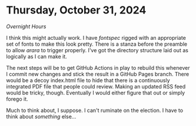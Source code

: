 # Thursday, October 31, 2024

*Overnight Hours*

I think this might actually work.  I have *fontspec* rigged with an appropriate set of fonts to make this look pretty.  There is a stanza before the preamble to allow *arara* to trigger properly.  I've got the directory structure laid out as logically as I can make it.

The next steps will be to get GitHub Actions in play to rebuild this whenever I commit new changes and stick the result in a GitHub Pages branch.  There would be a decoy index.html file to hide that there is a continuously integrated PDF file that people could review.  Making an updated RSS feed would be tricky, though.  Eventually I would either figure that out or simply forego it.

Much to think about, I suppose.  I can't ruminate on the election.  I have to think about *something* else...

## 